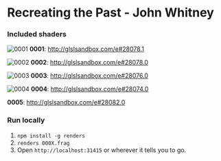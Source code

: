 # Recreating the Past - John Whitney

### Included shaders

![0001](https://cloud.githubusercontent.com/assets/73099/10313281/e7b4720e-6c1c-11e5-989a-29c6bb9c17e5.png)
**0001**: http://glslsandbox.com/e#28078.1

![0002](https://cloud.githubusercontent.com/assets/73099/10313242/a49a88a0-6c1c-11e5-8d56-ac36bff9c4d5.png)
**0002**: http://glslsandbox.com/e#28078.0

![0003](https://cloud.githubusercontent.com/assets/73099/10313262/cef032c6-6c1c-11e5-808b-a1fe643aa84a.png)
**0003**: http://glslsandbox.com/e#28076.0

![0004](https://cloud.githubusercontent.com/assets/73099/10313206/714878fe-6c1c-11e5-89a6-5e058e231f84.png)
**0004**: http://glslsandbox.com/e#28074.0

**0005**: http://glslsandbox.com/e#28082.0

### Run locally
1. `npm install -g renders`
2. `renders 000X.frag`
3. Open `http://localhost:31415` or wherever it tells you to go.
